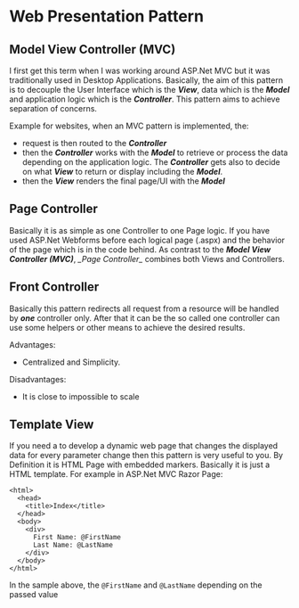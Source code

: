 # Web Presentation Pattern

## Model View Controller (MVC)
I first get this term when I was working around ASP.Net MVC but it was traditionally used in Desktop Applications. 
Basically, the aim of this pattern is to decouple the User Interface which is the **_View_**, data which is the **_Model_** and application logic which is the **_Controller_**.
This pattern aims to achieve separation of concerns.

Example for websites, when an MVC pattern is implemented, the:
* request is then routed to the **_Controller_**
* then the **_Controller_** works with the **_Model_** to retrieve or process the data depending on the application logic. The **_Controller_** gets also to decide on what **_View_** to return or display including the **_Model_**.
* then the **_View_** renders the final page/UI with the **_Model_**


## Page Controller
Basically it is as simple as one Controller to one Page logic. 
If you have used ASP.Net Webforms before each logical page (.aspx) and the behavior of the page which is in the code behind. 
As contrast to the **_Model View Controller (MVC)_**, **_Page Controller*_* combines both Views and Controllers.

## Front Controller
Basically this pattern redirects all request from a resource will be handled by **_one_** controller only. After that it can be the so called one controller can use some helpers or other means to achieve the desired results.

Advantages:
* Centralized and Simplicity.

Disadvantages:
* It is close to impossible to scale

## Template View
If you need a to develop a dynamic web page that changes the displayed data for every parameter change then this pattern is very useful to you.
By Definition it is HTML Page with embedded markers.
Basically it is just a HTML template. For example in ASP.Net MVC Razor Page:

```
<html>
  <head>
    <title>Index</title>
  </head>
  <body>
    <div>
      First Name: @FirstName
      Last Name: @LastName
    </div>
  </body>
</html>
```

In the sample above, the `@FirstName` and `@LastName` depending on the passed value
